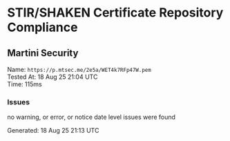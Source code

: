 # STIR/SHAKEN Certificate Repository Compliance

## Martini Security

Name: `https://p.mtsec.me/2e5a/WET4k7RFp47W.pem`\
Tested At: 18 Aug 25 21:04 UTC\
Time: 115ms

### Issues

no warning, or error, or notice date level issues were found

Generated: 18 Aug 25 21:13 UTC